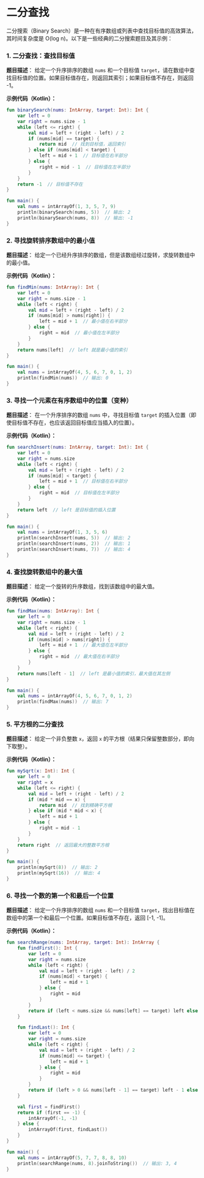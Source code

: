 # 二分查找

二分搜索（Binary Search）是一种在有序数组或列表中查找目标值的高效算法，其时间复杂度是 O(log n)。以下是一些经典的二分搜索题目及其示例：

### 1. **二分查找：查找目标值**
**题目描述**：
给定一个升序排序的数组 `nums` 和一个目标值 `target`，请在数组中查找目标值的位置。如果目标值存在，则返回其索引；如果目标值不存在，则返回 -1。

**示例代码（Kotlin）：**

```kotlin
fun binarySearch(nums: IntArray, target: Int): Int {
    var left = 0
    var right = nums.size - 1
    while (left <= right) {
        val mid = left + (right - left) / 2
        if (nums[mid] == target) {
            return mid  // 找到目标值，返回索引
        } else if (nums[mid] < target) {
            left = mid + 1  // 目标值在右半部分
        } else {
            right = mid - 1  // 目标值在左半部分
        }
    }
    return -1  // 目标值不存在
}

fun main() {
    val nums = intArrayOf(1, 3, 5, 7, 9)
    println(binarySearch(nums, 5))  // 输出: 2
    println(binarySearch(nums, 8))  // 输出: -1
}
```

### 2. **寻找旋转排序数组中的最小值**
**题目描述**：
给定一个已经升序排序的数组，但是该数组经过旋转，求旋转数组中的最小值。

**示例代码（Kotlin）：**

```kotlin
fun findMin(nums: IntArray): Int {
    var left = 0
    var right = nums.size - 1
    while (left < right) {
        val mid = left + (right - left) / 2
        if (nums[mid] > nums[right]) {
            left = mid + 1  // 最小值在右半部分
        } else {
            right = mid  // 最小值在左半部分
        }
    }
    return nums[left]  // left 就是最小值的索引
}

fun main() {
    val nums = intArrayOf(4, 5, 6, 7, 0, 1, 2)
    println(findMin(nums))  // 输出: 0
}
```

### 3. **寻找一个元素在有序数组中的位置（变种）**
**题目描述**：
在一个升序排序的数组 `nums` 中，寻找目标值 `target` 的插入位置（即使目标值不存在，也应该返回目标值应当插入的位置）。

**示例代码（Kotlin）：**

```kotlin
fun searchInsert(nums: IntArray, target: Int): Int {
    var left = 0
    var right = nums.size
    while (left < right) {
        val mid = left + (right - left) / 2
        if (nums[mid] < target) {
            left = mid + 1  // 目标值在右半部分
        } else {
            right = mid  // 目标值在左半部分
        }
    }
    return left  // left 是目标值的插入位置
}

fun main() {
    val nums = intArrayOf(1, 3, 5, 6)
    println(searchInsert(nums, 5))  // 输出: 2
    println(searchInsert(nums, 2))  // 输出: 1
    println(searchInsert(nums, 7))  // 输出: 4
}
```

### 4. **查找旋转数组中的最大值**
**题目描述**：
给定一个旋转的升序数组，找到该数组中的最大值。

**示例代码（Kotlin）：**

```kotlin
fun findMax(nums: IntArray): Int {
    var left = 0
    var right = nums.size - 1
    while (left < right) {
        val mid = left + (right - left) / 2
        if (nums[mid] > nums[right]) {
            left = mid + 1  // 最大值在左半部分
        } else {
            right = mid  // 最大值在右半部分
        }
    }
    return nums[left - 1]  // left 是最小值的索引，最大值在其左侧
}

fun main() {
    val nums = intArrayOf(4, 5, 6, 7, 0, 1, 2)
    println(findMax(nums))  // 输出: 7
}
```

### 5. **平方根的二分查找**
**题目描述**：
给定一个非负整数 `x`，返回 `x` 的平方根（结果只保留整数部分，即向下取整）。

**示例代码（Kotlin）：**

```kotlin
fun mySqrt(x: Int): Int {
    var left = 0
    var right = x
    while (left <= right) {
        val mid = left + (right - left) / 2
        if (mid * mid == x) {
            return mid  // 找到精确平方根
        } else if (mid * mid < x) {
            left = mid + 1
        } else {
            right = mid - 1
        }
    }
    return right  // 返回最大的整数平方根
}

fun main() {
    println(mySqrt(8))  // 输出: 2
    println(mySqrt(16))  // 输出: 4
}
```

### 6. **寻找一个数的第一个和最后一个位置**
**题目描述**：
给定一个升序排序的数组 `nums` 和一个目标值 `target`，找出目标值在数组中的第一个和最后一个位置。如果目标值不存在，返回 [-1, -1]。

**示例代码（Kotlin）：**

```kotlin
fun searchRange(nums: IntArray, target: Int): IntArray {
    fun findFirst(): Int {
        var left = 0
        var right = nums.size
        while (left < right) {
            val mid = left + (right - left) / 2
            if (nums[mid] < target) {
                left = mid + 1
            } else {
                right = mid
            }
        }
        return if (left < nums.size && nums[left] == target) left else -1
    }

    fun findLast(): Int {
        var left = 0
        var right = nums.size
        while (left < right) {
            val mid = left + (right - left) / 2
            if (nums[mid] <= target) {
                left = mid + 1
            } else {
                right = mid
            }
        }
        return if (left > 0 && nums[left - 1] == target) left - 1 else -1
    }

    val first = findFirst()
    return if (first == -1) {
        intArrayOf(-1, -1)
    } else {
        intArrayOf(first, findLast())
    }
}

fun main() {
    val nums = intArrayOf(5, 7, 7, 8, 8, 10)
    println(searchRange(nums, 8).joinToString())  // 输出: 3, 4
}
```
